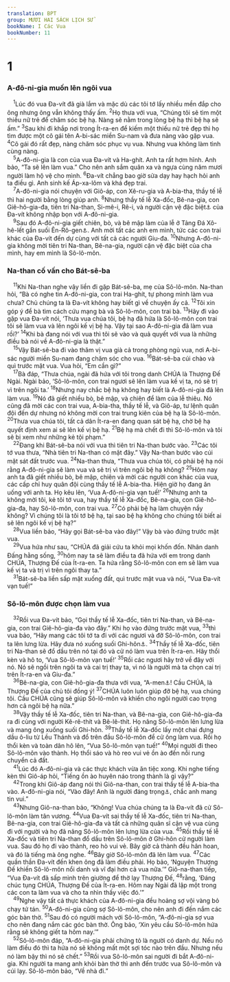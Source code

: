 ```yaml
---
translation: BPT
group: MƯƠI HAI SÁCH LỊCH SỬ
bookName: I Các Vua 
bookNumber: 11
---
```


<div class="title"><h1>1</h1><h3>A-đô-ni-gia muốn lên ngôi vua</h3></div>
<span class="verse 1vua_1_1"> <sup>1</sup>Lúc đó vua Đa-vít đã già lắm và mặc dù các tôi tớ lấy nhiều mền đắp cho ông nhưng ông vẫn không thấy ấm.</span>
<span class="verse 1vua_1_2"><sup>2</sup>Họ thưa với vua, “Chúng tôi sẽ tìm một thiếu nữ trẻ để chăm sóc bệ hạ. Nàng sẽ nằm trong lòng bệ hạ thì bệ hạ sẽ ấm.”</span>
<span class="verse 1vua_1_3"><sup>3</sup>Sau khi đi khắp nơi trong Ít-ra-en để kiếm một thiếu nữ trẻ đẹp thì họ tìm được một cô gái tên A-bi-sác miền Su-nam và đưa nàng vào gặp vua.</span>
<span class="verse 1vua_1_4"><sup>4</sup>Cô gái đó rất đẹp, nàng chăm sóc phục vụ vua. Nhưng vua không làm tình cùng nàng.<br/></span>
<span class="verse 1vua_1_5"> <sup>5</sup>A-đô-ni-gia là con của vua Đa-vít và Ha-ghít. Anh ta rất hợm hĩnh. Anh bảo, “Ta sẽ lên làm vua.” Cho nên anh sắm quân xa và ngựa cùng năm mươi người làm hộ vệ cho mình.</span>
<span class="verse 1vua_1_6"><sup>6</sup>Đa-vít chẳng bao giờ sửa dạy hay hạch hỏi anh ta điều gì. Anh sinh kế Áp-xa-lôm và khá đẹp trai.<br/></span>
<span class="verse 1vua_1_7"> <sup>7</sup>A-đô-ni-gia nói chuyện với Giô-áp, con Xê-ru-gia và A-bia-tha, thầy tế lễ thì hai người bằng lòng giúp anh.</span>
<span class="verse 1vua_1_8"><sup>8</sup>Nhưng thầy tế lễ Xa-đốc, Bê-na-gia, con Giê-hô-gia-đa, tiên tri Na-than, Si-mê-i, Rê-i, và người cận vệ đặc biệt<a data-toggle="tooltip" data-placement="bottom" title="Hay “Si-mê-i và các đồng bạn, những chiến sĩ anh dũng.”">⚓</a> của Đa-vít không nhập bọn với A-đô-ni-gia.<br/></span>
<span class="verse 1vua_1_9"> <sup>9</sup>Sau đó A-đô-ni-gia giết chiên, bò, và bê mập làm của lễ ở Tảng Đá Xô-hê-lết gần suối Ên-Rô-gen<a data-toggle="tooltip" data-placement="bottom" title="Một dòng suối nằm trong thung lũng phía Nam Giê-ru-sa-lem, cách suối Ghi-hôn khoảng nửa cây số.">⚓</a>. Anh mời tất các anh em mình, tức các con trai khác của Đa-vít đến dự cùng với tất cả các người Giu-đa.</span>
<span class="verse 1vua_1_10"><sup>10</sup>Nhưng A-đô-ni-gia không mời tiên tri Na-than, Bê-na-gia, người cận vệ đặc biệt của cha mình, hay em mình là Sô-lô-môn.<br/></span>
<div class="title"><h3>Na-than cố vấn cho Bát-sê-ba</h3></div>
<span class="verse 1vua_1_11"> <sup>11</sup>Khi Na-than nghe vậy liền đi gặp Bát-sê-ba, mẹ của Sô-lô-môn. Na-than hỏi, “Bà có nghe tin A-đô-ni-gia, con trai Ha-ghít, tự phong mình làm vua chưa? Chủ chúng ta là Đa-vít không hay biết gì về chuyện ấy cả.</span>
<span class="verse 1vua_1_12"><sup>12</sup>Tôi xin góp ý để bà tìm cách cứu mạng bà và Sô-lô-môn, con trai bà.</span>
<span class="verse 1vua_1_13"><sup>13</sup>Hãy đi vào gặp vua Đa-vít nói, ‘Thưa vua chúa tôi, bệ hạ đã hứa là Sô-lô-môn con trai tôi sẽ làm vua và lên ngôi kế vị bệ hạ. Vậy tại sao A-đô-ni-gia đã làm vua rồi?’</span>
<span class="verse 1vua_1_14"><sup>14</sup>Khi bà đang nói với vua thì tôi sẽ vào và quả quyết với vua là những điều bà nói về A-đô-ni-gia là thật.”<br/></span>
<span class="verse 1vua_1_15"> <sup>15</sup>Vậy Bát-sê-ba đi vào thăm vị vua già cả trong phòng ngủ vua, nơi A-bi-sác người miền Su-nam đang chăm sóc cho vua.</span>
<span class="verse 1vua_1_16"><sup>16</sup>Bát-sê-ba cúi chào và quì trước mặt vua. Vua hỏi, “Em cần gì?”<br/></span>
<span class="verse 1vua_1_17"> <sup>17</sup>Bà đáp, “Thưa chúa, ngài đã hứa với tôi trong danh CHÚA là Thượng Đế Ngài. Ngài bảo, ‘Sô-lô-môn, con trai ngươi sẽ lên làm vua kế vị ta, nó sẽ trị vì trên ngôi ta.’</span>
<span class="verse 1vua_1_18"><sup>18</sup>Nhưng nay chắc bệ hạ không hay biết là A-đô-ni-gia đã lên làm vua.</span>
<span class="verse 1vua_1_19"><sup>19</sup>Nó đã giết nhiều bò, bê mập, và chiên để làm của lễ thiêu. Nó cũng đã mời các con trai vua, A-bia-tha, thầy tế lễ, và Giô-áp, tư lệnh quân đội đến dự nhưng nó không mời con trai trung kiên của bệ hạ là Sô-lô-môn.</span>
<span class="verse 1vua_1_20"><sup>20</sup>Thưa vua chúa tôi, tất cả dân Ít-ra-en đang quan sát bệ hạ, chờ bệ hạ quyết định xem ai sẽ lên kế vị bệ hạ.</span>
<span class="verse 1vua_1_21"><sup>21</sup>Bệ hạ mà chết đi thì Sô-lô-môn và tôi sẽ bị xem như những kẻ tội phạm.”<br/></span>
<span class="verse 1vua_1_22"> <sup>22</sup>Đang khi Bát-sê-ba nói với vua thì tiên tri Na-than bước vào.</span>
<span class="verse 1vua_1_23"><sup>23</sup>Các tôi tớ vua thưa, “Nhà tiên tri Na-than có mặt đây.” Vậy Na-than bước vào cúi mặt sát đất trước vua.</span>
<span class="verse 1vua_1_24"><sup>24</sup>Na-than thưa, “Thưa vua chúa tôi, có phải bệ hạ nói rằng A-đô-ni-gia sẽ làm vua và sẽ trị vì trên ngôi bệ hạ không?</span>
<span class="verse 1vua_1_25"><sup>25</sup>Hôm nay anh ta đã giết nhiều bò, bê mập, chiên và mời các người con khác của vua, các cấp chỉ huy quân đội cùng thầy tế lễ A-bia-tha. Hiện giờ họ đang ăn uống với anh ta. Họ kêu lên, ‘Vua A-đô-ni-gia vạn tuế!’</span>
<span class="verse 1vua_1_26"><sup>26</sup>Nhưng anh ta không mời tôi, kẻ tôi tớ vua, hay thầy tế lễ Xa-đốc, Bê-na-gia, con Giê-hô-gia-đa, hay Sô-lô-môn, con trai vua.</span>
<span class="verse 1vua_1_27"><sup>27</sup>Có phải bệ hạ làm chuyện nầy không? Vì chúng tôi là tôi tớ bệ hạ, tại sao bệ hạ không cho chúng tôi biết ai sẽ lên ngôi kế vị bệ hạ?”<br/></span>
<span class="verse 1vua_1_28"> <sup>28</sup>Vua liền bảo, “Hãy gọi Bát-sê-ba vào đây!” Vậy bà vào đứng trước mặt vua.<br/></span>
<span class="verse 1vua_1_29"> <sup>29</sup>Vua hứa như sau, “CHÚA đã giải cứu ta khỏi mọi khốn đốn. Nhân danh Đấng hằng sống,</span>
<span class="verse 1vua_1_30"><sup>30</sup>hôm nay ta sẽ làm điều ta đã hứa với em trong danh CHÚA, Thượng Đế của Ít-ra-en. Ta hứa rằng Sô-lô-môn con em sẽ làm vua kế vị ta và trị vì trên ngôi thay ta.”<br/></span>
<span class="verse 1vua_1_31"> <sup>31</sup>Bát-sê-ba liền sấp mặt xuống đất, quì trước mặt vua và nói, “Vua Đa-vít vạn tuế!”<br/></span>
<div class="title"><h3>Sô-lô-môn được chọn làm vua</h3></div>
<span class="verse 1vua_1_32"> <sup>32</sup>Rồi vua Đa-vít bảo, “Gọi thầy tế lễ Xa-đốc, tiên tri Na-than, và Bê-na-gia, con trai Giê-hô-gia-đa vào đây.” Khi họ vào đứng trước mặt vua,</span>
<span class="verse 1vua_1_33"><sup>33</sup>thì vua bảo, “Hãy mang các tôi tớ ta đi với các ngươi và đỡ Sô-lô-môn, con trai ta lên lưng lừa. Hãy đưa nó xuống suối Ghi-hôn<a data-toggle="tooltip" data-placement="bottom" title="Một dòng suối nằm bên ngoài vách thành trong thung lũng về phía Tây của Giê-ru-sa-lem. Suối nầy là nguồn chính cung cấp nước cho thành phố Giê-ru-sa-lem.">⚓</a>.</span>
<span class="verse 1vua_1_34"><sup>34</sup>Thầy tế lễ Xa-đốc, tiên tri Na-than sẽ đổ dầu trên nó tại đó và cử nó làm vua trên Ít-ra-en. Hãy thổi kèn và hô to, ‘Vua Sô-lô-môn vạn tuế!’</span>
<span class="verse 1vua_1_35"><sup>35</sup>Rồi các ngươi hãy trở về đây với nó. Nó sẽ ngồi trên ngôi ta và cai trị thay ta, vì nó là người mà ta chọn cai trị trên Ít-ra-en và Giu-đa.”<br/></span>
<span class="verse 1vua_1_36"> <sup>36</sup>Bê-na-gia, con Giê-hô-gia-đa thưa với vua, “A-men<a data-toggle="tooltip" data-placement="bottom" title="Có nghĩa là “Thật đúng như thế.”">⚓</a>! Cầu CHÚA, là Thượng Đế của chủ tôi đồng ý!</span>
<span class="verse 1vua_1_37"><sup>37</sup>CHÚA luôn luôn giúp đỡ bệ hạ, vua chúng tôi. Cầu CHÚA cũng sẽ giúp Sô-lô-môn và khiến cho ngôi người cao trọng hơn cả ngôi bệ hạ nữa.”<br/></span>
<span class="verse 1vua_1_38"> <sup>38</sup>Vậy thầy tế lễ Xa-đốc, tiên tri Na-than, và Bê-na-gia, con Giê-hô-gia-đa ra đi cùng với người Kê-rê-thít và Bê-lê-thít. Họ nâng Sô-lô-môn lên lưng lừa và mang ông xuống suối Ghi-hôn.</span>
<span class="verse 1vua_1_39"><sup>39</sup>Thầy tế lễ Xa-đốc lấy một chai đựng dầu ô-liu từ Lều Thánh và đổ trên đầu Sô-lô-môn để cử ông làm vua. Rồi họ thổi kèn và toàn dân hô lên, “Vua Sô-lô-môn vạn tuế!”</span>
<span class="verse 1vua_1_40"><sup>40</sup>Mọi người đi theo Sô-lô-môn vào thành. Họ thổi sáo và hò reo vui vẻ ồn ào đến nỗi rung chuyển cả đất.<br/></span>
<span class="verse 1vua_1_41"> <sup>41</sup>Lúc đó A-đô-ni-gia và các thực khách vừa ăn tiệc xong. Khi nghe tiếng kèn thì Giô-áp hỏi, “Tiếng ồn ào huyên náo trong thành là gì vậy?”<br/></span>
<span class="verse 1vua_1_42"> <sup>42</sup>Trong khi Giô-áp đang nói thì Giô-na-than, con trai thầy tế lễ A-bia-tha vào. A-đô-ni-gia nói, “Vào đây! Anh là người đáng trọng<a data-toggle="tooltip" data-placement="bottom" title="Hay “người có địa vị.” Danh từ nầy trong tiếng Hê-bơ-rơ có nghĩa là một người xuất thân từ một gia đình quan trọng.">⚓</a>, chắc anh mang tin vui.”<br/></span>
<span class="verse 1vua_1_43"> <sup>43</sup>Nhưng Giô-na-than bảo, “Không! Vua chúa chúng ta là Đa-vít đã cử Sô-lô-môn làm tân vương.</span>
<span class="verse 1vua_1_44"><sup>44</sup>Vua Đa-vít sai thầy tế lễ Xa-đốc, tiên tri Na-than, Bê-na-gia, con trai Giê-hô-gia-đa và tất cả những quân sĩ cận vệ vua cùng đi với người và họ đã nâng Sô-lô-môn lên lưng lừa của vua.</span>
<span class="verse 1vua_1_45"><sup>45</sup>Rồi thầy tế lễ Xa-đốc và tiên tri Na-than đổ dầu trên Sô-lô-môn ở Ghi-hôn cử người làm vua. Sau đó họ đi vào thành, reo hò vui vẻ. Bây giờ cả thành đều hân hoan, và đó là tiếng mà ông nghe.</span>
<span class="verse 1vua_1_46"><sup>46</sup>Bây giờ Sô-lô-môn đã lên làm vua.</span>
<span class="verse 1vua_1_47"><sup>47</sup>Các quần thần Đa-vít đến khen ông đã làm điều phải. Họ bảo, ‘Nguyện Thượng Đế khiến Sô-lô-môn nổi danh và vĩ đại hơn cả vua nữa.’” Giô-na-than tiếp, “Vua Đa-vít đã sấp mình trên giường để thờ lạy Thượng Đế,</span>
<span class="verse 1vua_1_48"><sup>48</sup>rằng, ‘Đáng chúc tụng CHÚA, Thượng Đế của Ít-ra-en. Hôm nay Ngài đã lập một trong các con ta làm vua và cho ta nhìn thấy việc đó.’”<br/></span>
<span class="verse 1vua_1_49"> <sup>49</sup>Nghe vậy tất cả thực khách của A-đô-ni-gia đều hoảng sợ vội vàng bỏ chạy tứ tán.</span>
<span class="verse 1vua_1_50"><sup>50</sup>A-đô-ni-gia cũng sợ Sô-lô-môn, cho nên anh đi đến nắm các góc bàn thờ.</span>
<span class="verse 1vua_1_51"><sup>51</sup>Sau đó có người mách với Sô-lô-môn, “A-đô-ni-gia sợ vua cho nên đang nắm các góc bàn thờ. Ông bảo, ‘Xin yêu cầu Sô-lô-môn hứa rằng sẽ không giết ta hôm nay.’”<br/></span>
<span class="verse 1vua_1_52"> <sup>52</sup>Sô-lô-môn đáp, “A-đô-ni-gia phải chứng tỏ là người có danh dự. Nếu nó làm điều đó thì ta hứa nó sẽ không mất một sợi tóc nào trên đầu. Nhưng nếu nó làm bậy thì nó sẽ chết.”</span>
<span class="verse 1vua_1_53"><sup>53</sup>Rồi vua Sô-lô-môn sai người đi bắt A-đô-ni-gia. Khi người ta mang anh khỏi bàn thờ thì anh đến trước vua Sô-lô-môn và cúi lạy. Sô-lô-môn bảo, “Về nhà đi.”<br/></span>
